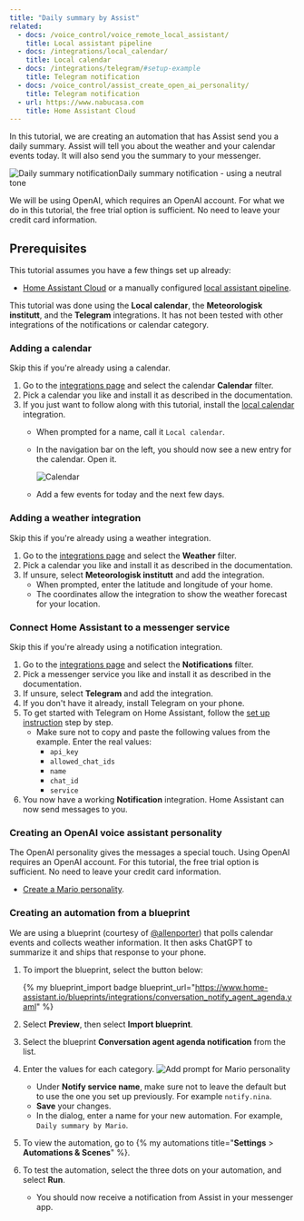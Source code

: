 ```yaml
---
title: "Daily summary by Assist"
related:
  - docs: /voice_control/voice_remote_local_assistant/
    title: Local assistant pipeline
  - docs: /integrations/local_calendar/
    title: Local calendar
  - docs: /integrations/telegram/#setup-example
    title: Telegram notification
  - docs: /voice_control/assist_create_open_ai_personality/
    title: Telegram notification
  - url: https://www.nabucasa.com
    title: Home Assistant Cloud
---
```


In this tutorial, we are creating an automation that has Assist send you a daily summary. Assist will tell you about the weather and your calendar events today. It will also send you the summary to your messenger.

<p class='img'>
<img class='no-shadow' src='/images/assist/assist-daily-summary.png' alt='Daily summary notification'>Daily summary notification - using a neutral tone
</p>

We will be using OpenAI, which requires an OpenAI account. For what we do in this tutorial, the free trial option is sufficient. No need to leave your credit card information.

## Prerequisites

This tutorial assumes you have a few things set up already:

- [Home Assistant Cloud](https://www.nabucasa.com) or a manually configured [local assistant pipeline](/voice_control/voice_remote_local_assistant/).

This tutorial was done using the **Local calendar**, the **Meteorologisk institutt**,  and the **Telegram** integrations. It has not been tested with other integrations of the notifications or calendar category.

### Adding a calendar

Skip this if you're already using a calendar.

1. Go to the [integrations page](/integrations/) and select the calendar **Calendar** filter.
2. Pick a calendar you like and install it as described in the documentation.
3. If you just want to follow along with this tutorial, install the [local calendar](/integrations/local_calendar/) integration.
   - When prompted for a name, call it `Local calendar`.
   - In the navigation bar on the left, you should now see a new entry for the calendar. Open it.
    
     ![Calendar](/images/assist/calendar_01.png)
   - Add a few events for today and the next few days.

### Adding a weather integration

Skip this if you're already using a weather integration.

1. Go to the [integrations page](/integrations/) and select the **Weather** filter.
2. Pick a calendar you like and install it as described in the documentation.
3. If unsure, select **Meteorologisk institutt** and add the integration.
   - When prompted, enter the latitude and longitude of your home.
   - The coordinates allow the integration to show the weather forecast for your location.

### Connect Home Assistant to a messenger service

Skip this if you're already using a notification integration.

1. Go to the [integrations page](/integrations/) and select the **Notifications** filter.
2. Pick a messenger service you like and install it as described in the documentation.
3. If unsure, select **Telegram** and add the integration.
4. If you don't have it already, install Telegram on your phone.
5. To get started with Telegram on Home Assistant, follow the [set up instruction](/integrations/telegram/#setup-example) step by step.
   - Make sure not to copy and paste the following values from the example. Enter the real values:
     - `api_key`
     - `allowed_chat_ids`
     - `name`
     - `chat_id`
     - `service`
6. You now have a working **Notification** integration. Home Assistant can now send messages to you.

### Creating an OpenAI voice assistant personality

The OpenAI personality gives the messages a special touch.
Using OpenAI requires an OpenAI account. For this tutorial, the free trial option is sufficient. No need to leave your credit card information.

- [Create a Mario personality](/voice_control/assist_create_open_ai_personality/).

### Creating an automation from a blueprint

We are using a blueprint (courtesy of [@allenporter]) that polls calendar events and collects weather information. It then asks ChatGPT to summarize it and ships that response to your phone.

1. To import the blueprint, select the button below:
   
   {% my blueprint_import badge blueprint_url="https://www.home-assistant.io/blueprints/integrations/conversation_notify_agent_agenda.yaml" %}

2. Select **Preview**, then select **Import blueprint**.
3. Select the blueprint **Conversation agent agenda notification** from the list.
4. Enter the values for each category.
   ![Add prompt for Mario personality](/images/assist/blueprint_daily_summary_notification_01.png)
   - Under **Notify service name**, make sure not to leave the default but to use the one you set up previously. For example `notify.nina`.
   - **Save** your changes.
   - In the dialog, enter a name for your new automation. For example, `Daily summary by Mario`.
5. To view the automation, go to {% my automations title="**Settings** > **Automations & Scenes**" %}.
6. To test the automation, select the three dots on your automation, and select **Run**.
   - You should now receive a notification from Assist in your messenger app.

[@allenporter]: https://github.com/allenporter

